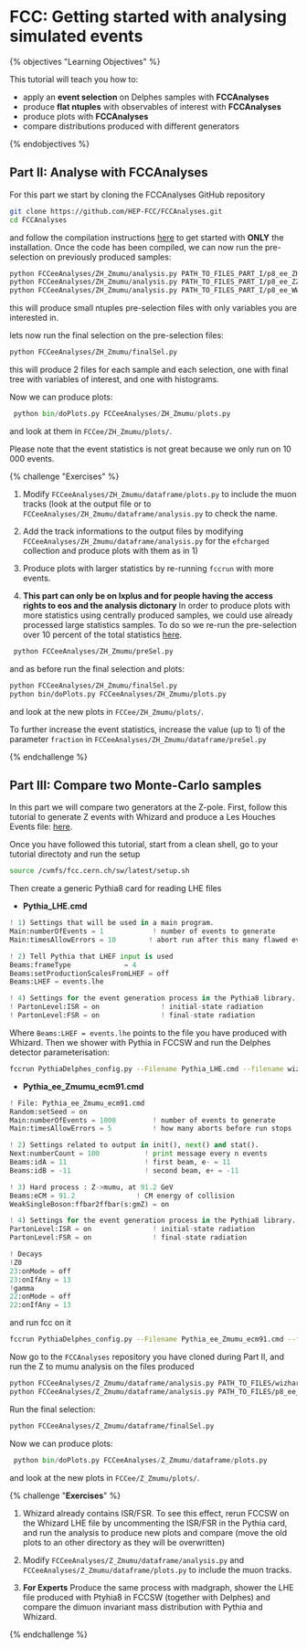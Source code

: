# FCC: Getting started with analysing simulated events


{% objectives "Learning Objectives" %}

This tutorial will teach you how to:

-   apply an **event selection** on Delphes samples with **FCCAnalyses**
-   produce **flat ntuples** with observables of interest with **FCCAnalyses**
-   produce plots with **FCCAnalyses**
-   compare distributions produced with different generators

{% endobjectives %}



## Part II: Analyse with FCCAnalyses

For this part we start by cloning the FCCAnalyses GitHub repository

```bash
git clone https://github.com/HEP-FCC/FCCAnalyses.git
cd FCCAnalyses
```

and follow the compilation instructions [here](https://github.com/HEP-FCC/FCCAnalyses/#getting-started) to get started with **ONLY** the installation.
Once the code has been compiled, we can now run the pre-selection on previously produced samples:

```bash
python FCCeeAnalyses/ZH_Zmumu/analysis.py PATH_TO_FILES_PART_I/p8_ee_ZH_ecm240.root
python FCCeeAnalyses/ZH_Zmumu/analysis.py PATH_TO_FILES_PART_I/p8_ee_ZZ_ecm240.root
python FCCeeAnalyses/ZH_Zmumu/analysis.py PATH_TO_FILES_PART_I/p8_ee_WW_ecm240.root
```

this will produce small ntuples pre-selection files with only variables you are interested in.

lets now run the final selection on the pre-selection files:

```bash
python FCCeeAnalyses/ZH_Zmumu/finalSel.py
```
 this will produce 2 files for each sample and each selection, one with final tree with variables of interest, and one with histograms.
 
 Now we can produce plots:
 
```python
 python bin/doPlots.py FCCeeAnalyses/ZH_Zmumu/plots.py
```

and look at them in `FCCee/ZH_Zmumu/plots/`. 

Please note that the event statistics is not great because we only run on 10 000 events.


{% challenge "Exercises" %}

1) Modify `FCCeeAnalyses/ZH_Zmumu/dataframe/plots.py` to include the muon tracks (look at the output file or to `FCCeeAnalyses/ZH_Zmumu/dataframe/analysis.py` to check the name.

2) Add the track informations to the output files by modifying `FCCeeAnalyses/ZH_Zmumu/dataframe/analysis.py` for the `efcharged` collection and produce plots with them as in 1)

3) Produce plots with larger statistics by re-running `fccrun` with more events.

4) **This part can only be on lxplus and for people having the access rights to eos and the analysis dictonary** 
In order to produce plots with more statistics using centrally produced samples, we could use already processed large statistics samples.
To do so we re-run the pre-selection over 10 percent of the total statistics [here](http://fcc-physics-events.web.cern.ch/fcc-physics-events/Delphesevents_fccee_v02.php). 

```bash
 python FCCeeAnalyses/ZH_Zmumu/preSel.py
```

and as before run the final selection and plots:

```bash
python FCCeeAnalyses/ZH_Zmumu/finalSel.py
python bin/doPlots.py FCCeeAnalyses/ZH_Zmumu/plots.py
```
and look at the new plots in `FCCee/ZH_Zmumu/plots/`. 

To further increase the event statistics, increase the value (up to 1) of the parameter `fraction` in `FCCeeAnalyses/ZH_Zmumu/dataframe/preSel.py`


{% endchallenge %}

## Part III: Compare two Monte-Carlo samples

In this part we will compare two generators at the Z-pole.
First, follow this tutorial to generate Z events with Whizard and produce a Les Houches Events file: [here](https://hep-fcc.github.io/fcc-tutorials/fast-sim-and-analysis/FccFastSimGeneration.html#whizard).

Once you have followed this tutorial, start from a clean shell, go to your tutorial directoty and run the setup

```bash
source /cvmfs/fcc.cern.ch/sw/latest/setup.sh
```

Then create a generic Pythia8 card for reading LHE files
- **Pythia_LHE.cmd** 

```python
! 1) Settings that will be used in a main program.
Main:numberOfEvents = 1            ! number of events to generate
Main:timesAllowErrors = 10        ! abort run after this many flawed events

! 2) Tell Pythia that LHEF input is used
Beams:frameType             = 4
Beams:setProductionScalesFromLHEF = off
Beams:LHEF = events.lhe

! 4) Settings for the event generation process in the Pythia8 library.
! PartonLevel:ISR = on               ! initial-state radiation
! PartonLevel:FSR = on               ! final-state radiation
```

Where `Beams:LHEF = events.lhe` points to the file you have produced with Whizard.
Then we shower with Pythia in FCCSW and run the Delphes detector parameterisation:

```bash
fccrun PythiaDelphes_config.py --Filename Pythia_LHE.cmd --filename wizhardp8_ee_Z_Zmumu_ecm91.root -n 10000
```

- **Pythia_ee_Zmumu_ecm91.cmd** 

```python
! File: Pythia_ee_Zmumu_ecm91.cmd
Random:setSeed = on
Main:numberOfEvents = 1000         ! number of events to generate
Main:timesAllowErrors = 5          ! how many aborts before run stops

! 2) Settings related to output in init(), next() and stat().
Next:numberCount = 100           ! print message every n events
Beams:idA = 11                   ! first beam, e- = 11
Beams:idB = -11                  ! second beam, e+ = -11

! 3) Hard process : Z->mumu, at 91.2 GeV
Beams:eCM = 91.2               ! CM energy of collision
WeakSingleBoson:ffbar2ffbar(s:gmZ) = on

! 4) Settings for the event generation process in the Pythia8 library.
PartonLevel:ISR = on               ! initial-state radiation
PartonLevel:FSR = on               ! final-state radiation

! Decays
!Z0
23:onMode = off
23:onIfAny = 13
!gamma
22:onMode = off
22:onIfAny = 13
```

and run fcc on it

```bash
fccrun PythiaDelphes_config.py --Filename Pythia_ee_Zmumu_ecm91.cmd --filename p8_ee_Z_Zmumu_ecm91.root -n 10000
```

Now go to the `FCCAnalyses` repository you have cloned during Part II, and run the Z to mumu analysis on the files produced

```bash
python FCCeeAnalyses/Z_Zmumu/dataframe/analysis.py PATH_TO_FILES/wizhardp8_ee_Z_Zmumu_ecm91.root
python FCCeeAnalyses/Z_Zmumu/dataframe/analysis.py PATH_TO_FILES/p8_ee_Z_Zmumu_ecm91.root
```

Run the final selection:

```bash
python FCCeeAnalyses/Z_Zmumu/dataframe/finalSel.py
```

Now we can produce plots:
 
```python
 python bin/doPlots.py FCCeeAnalyses/Z_Zmumu/dataframe/plots.py
```

and look at the new plots in `FCCee/Z_Zmumu/plots/`. 


{% challenge  "**Exercises**"  %} 

1) Whizard already contains ISR/FSR. To see this effect, rerun FCCSW on the Whizard LHE file by uncommenting the ISR/FSR in the Pythia card, and run the analysis to produce new plots and compare (move the old plots to an other directory as they will be overwritten) 

2) Modify ```FCCeeAnalyses/Z_Zmumu/dataframe/analysis.py``` and ```FCCeeAnalyses/Z_Zmumu/dataframe/plots.py``` to include the muon tracks.

3) **For Experts** Produce the same process with madgraph, shower the LHE file produced with Ptyhia8 in FCCSW (together with Delphes) and compare the dimuon invariant mass distribution with Pythia and Whizard.

{% endchallenge %}
